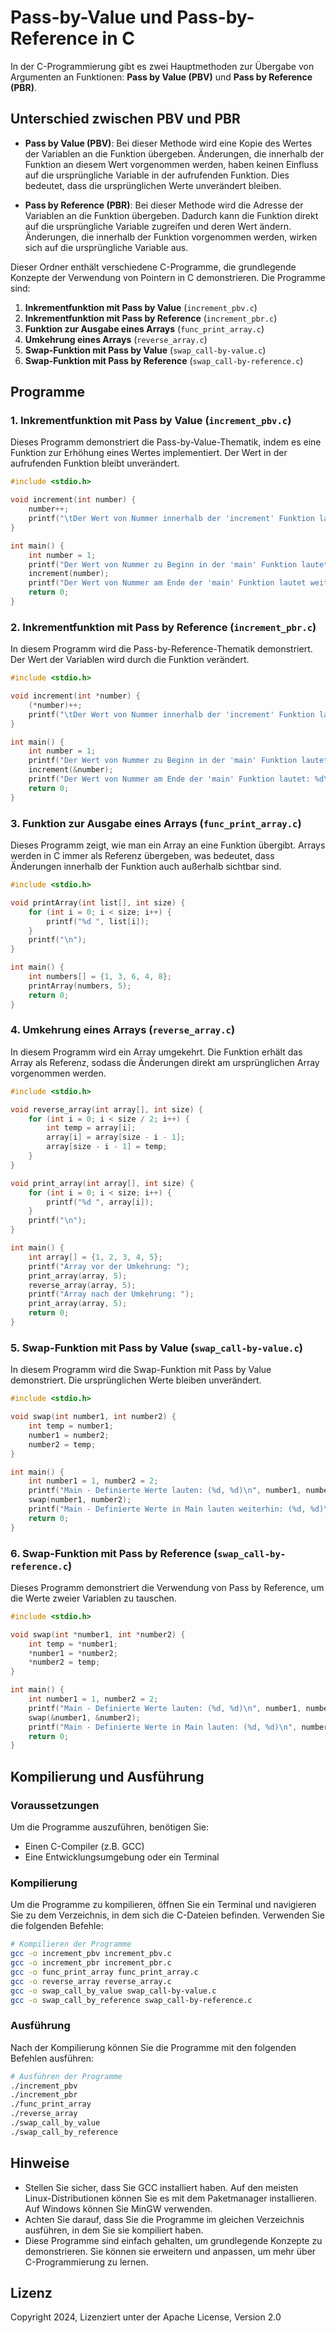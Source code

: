# Pass-by-Value und Pass-by-Reference in C

In der C-Programmierung gibt es zwei Hauptmethoden zur Übergabe von Argumenten an Funktionen: **Pass by Value (PBV)** und **Pass by Reference (PBR)**. 

## Unterschied zwischen PBV und PBR

- **Pass by Value (PBV)**: Bei dieser Methode wird eine Kopie des Wertes der Variablen an die Funktion übergeben. Änderungen, die innerhalb der Funktion an diesem Wert vorgenommen werden, haben keinen Einfluss auf die ursprüngliche Variable in der aufrufenden Funktion. Dies bedeutet, dass die ursprünglichen Werte unverändert bleiben.

- **Pass by Reference (PBR)**: Bei dieser Methode wird die Adresse der Variablen an die Funktion übergeben. Dadurch kann die Funktion direkt auf die ursprüngliche Variable zugreifen und deren Wert ändern. Änderungen, die innerhalb der Funktion vorgenommen werden, wirken sich auf die ursprüngliche Variable aus.

Dieser Ordner enthält verschiedene C-Programme, die grundlegende Konzepte der Verwendung von Pointern in C demonstrieren. Die Programme sind:

1. **Inkrementfunktion mit Pass by Value** (`increment_pbv.c`)
2. **Inkrementfunktion mit Pass by Reference** (`increment_pbr.c`)
3. **Funktion zur Ausgabe eines Arrays** (`func_print_array.c`)
4. **Umkehrung eines Arrays** (`reverse_array.c`)
5. **Swap-Funktion mit Pass by Value** (`swap_call-by-value.c`)
6. **Swap-Funktion mit Pass by Reference** (`swap_call-by-reference.c`)

## Programme

### 1. Inkrementfunktion mit Pass by Value (`increment_pbv.c`)

Dieses Programm demonstriert die Pass-by-Value-Thematik, indem es eine Funktion zur Erhöhung eines Wertes implementiert. Der Wert in der aufrufenden Funktion bleibt unverändert.

```c
#include <stdio.h>

void increment(int number) {
    number++;
    printf("\tDer Wert von Nummer innerhalb der 'increment' Funktion lautet: %d\n", number);
}

int main() {
    int number = 1;
    printf("Der Wert von Nummer zu Beginn in der 'main' Funktion lautet: %d\n", number);
    increment(number);
    printf("Der Wert von Nummer am Ende der 'main' Funktion lautet weiterhin: %d\n", number);
    return 0;
}
```

### 2. Inkrementfunktion mit Pass by Reference (`increment_pbr.c`)

In diesem Programm wird die Pass-by-Reference-Thematik demonstriert. Der Wert der Variablen wird durch die Funktion verändert.

```c
#include <stdio.h>

void increment(int *number) {
    (*number)++;
    printf("\tDer Wert von Nummer innerhalb der 'increment' Funktion lautet: %d\n", *number);
}

int main() {
    int number = 1;
    printf("Der Wert von Nummer zu Beginn in der 'main' Funktion lautet: %d\n", number);
    increment(&number);
    printf("Der Wert von Nummer am Ende der 'main' Funktion lautet: %d\n", number);
    return 0;
}
```

### 3. Funktion zur Ausgabe eines Arrays (`func_print_array.c`)

Dieses Programm zeigt, wie man ein Array an eine Funktion übergibt. Arrays werden in C immer als Referenz übergeben, was bedeutet, dass Änderungen innerhalb der Funktion auch außerhalb sichtbar sind.

```c
#include <stdio.h>

void printArray(int list[], int size) {
    for (int i = 0; i < size; i++) {
        printf("%d ", list[i]);
    }
    printf("\n");
}

int main() {
    int numbers[] = {1, 3, 6, 4, 8};
    printArray(numbers, 5);
    return 0;
}
```

### 4. Umkehrung eines Arrays (`reverse_array.c`)

In diesem Programm wird ein Array umgekehrt. Die Funktion erhält das Array als Referenz, sodass die Änderungen direkt am ursprünglichen Array vorgenommen werden.

```c
#include <stdio.h>

void reverse_array(int array[], int size) {
    for (int i = 0; i < size / 2; i++) {
        int temp = array[i];
        array[i] = array[size - i - 1];
        array[size - i - 1] = temp;
    }
}

void print_array(int array[], int size) {
    for (int i = 0; i < size; i++) {
        printf("%d ", array[i]);
    }
    printf("\n");
}

int main() {
    int array[] = {1, 2, 3, 4, 5};
    printf("Array vor der Umkehrung: ");
    print_array(array, 5);
    reverse_array(array, 5);
    printf("Array nach der Umkehrung: ");
    print_array(array, 5);
    return 0;
}
```
### 5. Swap-Funktion mit Pass by Value (`swap_call-by-value.c`)

In diesem Programm wird die Swap-Funktion mit Pass by Value demonstriert. Die ursprünglichen Werte bleiben unverändert.

```c
#include <stdio.h>

void swap(int number1, int number2) {
    int temp = number1;
    number1 = number2;
    number2 = temp;
}

int main() {
    int number1 = 1, number2 = 2;
    printf("Main - Definierte Werte lauten: (%d, %d)\n", number1, number2);
    swap(number1, number2);
    printf("Main - Definierte Werte in Main lauten weiterhin: (%d, %d)\n", number1, number2);
    return 0;
}
```

### 6. Swap-Funktion mit Pass by Reference (`swap_call-by-reference.c`)

Dieses Programm demonstriert die Verwendung von Pass by Reference, um die Werte zweier Variablen zu tauschen.

```c
#include <stdio.h>

void swap(int *number1, int *number2) {
    int temp = *number1;
    *number1 = *number2;
    *number2 = temp;
}

int main() {
    int number1 = 1, number2 = 2;
    printf("Main - Definierte Werte lauten: (%d, %d)\n", number1, number2);
    swap(&number1, &number2);
    printf("Main - Definierte Werte in Main lauten: (%d, %d)\n", number1, number2);
    return 0;
}
```



## Kompilierung und Ausführung

### Voraussetzungen

Um die Programme auszuführen, benötigen Sie:
- Einen C-Compiler (z.B. GCC)
- Eine Entwicklungsumgebung oder ein Terminal

### Kompilierung

Um die Programme zu kompilieren, öffnen Sie ein Terminal und navigieren Sie zu dem Verzeichnis, in dem sich die C-Dateien befinden. Verwenden Sie die folgenden Befehle:

```bash
# Kompilieren der Programme
gcc -o increment_pbv increment_pbv.c
gcc -o increment_pbr increment_pbr.c
gcc -o func_print_array func_print_array.c
gcc -o reverse_array reverse_array.c
gcc -o swap_call_by_value swap_call-by-value.c
gcc -o swap_call_by_reference swap_call-by-reference.c
```

### Ausführung

Nach der Kompilierung können Sie die Programme mit den folgenden Befehlen ausführen:

```bash
# Ausführen der Programme
./increment_pbv
./increment_pbr
./func_print_array
./reverse_array
./swap_call_by_value
./swap_call_by_reference
```

## Hinweise

- Stellen Sie sicher, dass Sie GCC installiert haben. Auf den meisten Linux-Distributionen können Sie es mit dem Paketmanager installieren. Auf Windows können Sie MinGW verwenden.
- Achten Sie darauf, dass Sie die Programme im gleichen Verzeichnis ausführen, in dem Sie sie kompiliert haben.
- Diese Programme sind einfach gehalten, um grundlegende Konzepte zu demonstrieren. Sie können sie erweitern und anpassen, um mehr über C-Programmierung zu lernen.

## Lizenz

Copyright 2024, Lizenziert unter der Apache License, Version 2.0